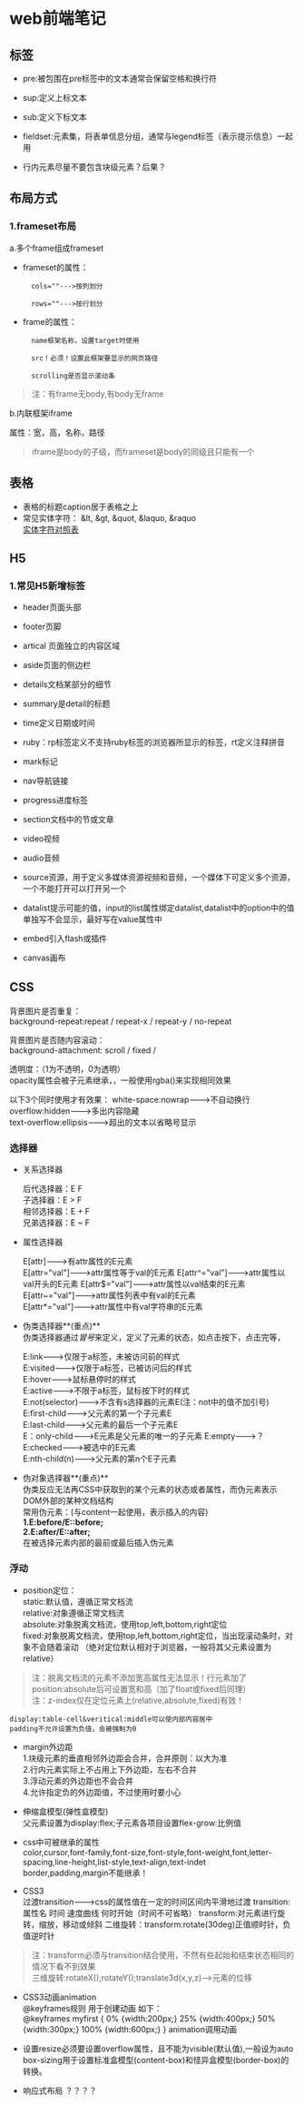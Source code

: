 # web前端笔记

## 标签
+ pre:被包围在pre标签中的文本通常会保留空格和换行符
+ sup:定义上标文本
+ sub:定义下标文本
+ fieldset:元素集，将表单信息分组，通常与legend标签（表示提示信息）一起用

+ 行内元素尽量不要包含块级元素？后果？

## 布局方式
### 1.frameset布局

a.多个frame组成frameset

+ frameset的属性：

		cols=""--->按列划分

		rows=""--->按行划分

+ frame的属性：

		name框架名称，设置target时使用
		
		src！必须！设置此框架要显示的网页路径

		scrolling是否显示滚动条

> 注：有frame无body,有body无frame

b.内联框架iframe

属性：宽，高，名称，路径

> iframe是body的子级，而frameset是body的同级且只能有一个



## 表格

+ 表格的标题caption居于表格之上
+ 常见实体字符： &lt, &gt, &quot, &laquo, &raquo  
	[实体字符对照表](http://tool.xker.com/htmlchar.php)

## H5

### 1.常见H5新增标签

+ header页面头部
+ footer页脚
+ artical 页面独立的内容区域
+ aside页面的侧边栏
+ details文档某部分的细节
+ summary是detail的标题
+ time定义日期或时间
+ ruby：rp标签定义不支持ruby标签的浏览器所显示的标签，rt定义注释拼音
+ mark标记
+ nav导航链接

+ progress进度标签
+ section文档中的节或文章
+ video视频
+ audio音频
+ source资源，用于定义多媒体资源视频和音频，一个媒体下可定义多个资源，一个不能打开可以打开另一个
+ datalist提示可能的值，input的list属性绑定datalist,datalist中的option中的值单独写不会显示，最好写在value属性中
+ embed引入flash或插件
+ canvas画布



## CSS

#### 

背景图片是否重复：  
background-repeat:repeat / repeat-x / repeat-y / no-repeat

背景图片是否随内容滚动：  
background-attachment:  scroll / fixed / 

透明度：（1为不透明，0为透明）  
opacity属性会被子元素继承，，一般使用rgba()来实现相同效果

以下3个同时使用才有效果：
white-space:nowrap--->不自动换行  
overflow:hidden--->多出内容隐藏  
text-overflow:ellipsis--->超出的文本以省略号显示

### 选择器

+ 关系选择器

	后代选择器：E F  
	子选择器：E > F  
	相邻选择器：E + F  
	兄弟选择器：E ~ F 

+ 属性选择器

	E[attr]--->有attr属性的E元素  
	E[attr="val"]--->attr属性等于val的E元素 
	E[attr^="val"]--->attr属性以val开头的E元素
	E[attr$="val"]--->attr属性以val结束的E元素  
	E[attr~="val"]--->attr属性列表中有val的E元素  
	E[attr*="val"]--->attr属性中有val字符串的E元素

+ 伪类选择器**(重点)**  
	伪类选择器通过*冒号*来定义，定义了元素的状态，如点击按下，点击完等，

	E:link--->仅限于a标签，未被访问前的样式  
	E:visited--->仅限于a标签，已被访问后的样式  
	E:hover--->鼠标悬停时的样式  
	E:active--->不限于a标签，鼠标按下时的样式   
	E:not(selector)--->不含有s选择器的元素E(注：not中的值不加引号)
	E:first-child--->父元素的第一个子元素E  
	E:last-child--->父元素的最后一个子元素E  
	E：only-child--->E元素是父元素的唯一的子元素
	E:empty--->？
	E:checked--->被选中的E元素  
	E:nth-child(n)--->父元素的第n个E子元素

+ 伪对象选择器**(重点)**  
	伪类反应无法再CSS中获取到的某个元素的状态或者属性，而伪元素表示DOM外部的某种文档结构  
	常用伪元素：(与content一起使用，表示插入的内容)   
	**1.E:before/E::before;**  
	**2.E:after/E::after;**  
	在被选择元素内部的最前或最后插入伪元素

### 浮动  
+ position定位：  
	static:默认值，遵循正常文档流  
	relative:对象遵循正常文档流  
	absolute:对象脱离文档流，使用top,left,bottom,right定位  
	fixed:对象脱离文档流，使用top,left,bottom,right定位，当出现滚动条时，对象不会随着滚动
	（绝对定位默认相对于浏览器，一般将其父元素设置为relative）
> 注：脱离文档流的元素不添加宽高属性无法显示！行元素加了position:absolute后可设置宽和高（加了float或fixed后同理）  
> 注：z-index仅在定位元素上(relative,absolute,fixed)有效！ 
	
	display:table-cell&veritical:middle可以使内部内容居中
	padding不允许设置为负值，会被强制为0 
+ margin外边距  
	1.块级元素的垂直相邻外边距会合并，合并原则：以大为准  
	2.行内元素实际上不占用上下外边距，左右不合并  
	3.浮动元素的外边距也不会合并  
	4.允许指定负的外边距值，不过使用时要小心  

+ 伸缩盒模型(弹性盒模型)  
	父元素设置为display:flex;子元素各项目设置flex-grow:比例值
+ css中可被继承的属性  
	color,cursor,font-family,font-size,font-style,font-weight,font,letter-spacing,line-height,list-style,text-align,text-indet  
	border,padding,margin不能继承！  
+ CSS3  
	过渡transition--->css的属性值在一定的时间区间内平滑地过渡
	transition:属性名 时间 速度曲线 何时开始（时间不可省略）
	transform:对元素进行旋转，缩放，移动或倾斜
		二维旋转：transform:rotate(30deg)正值顺时针，负值逆时针
> 注：transform必须与transition结合使用，不然有些起始和结束状态相同的情况下看不到效果  
三维旋转:rotateX();rotateY();translate3d(x,y,z)-->元素的位移  

+ CSS3动画animation  
	@keyframes规则 用于创建动画 如下：  
			@keyframes myfirst {
				0% {width:200px;}
				25% {width:400px;}
				50% {width:300px;}
				100% {width:600px;}
			} 
	animation调用动画  

+ 设置resize必须要设置overflow属性，且不能为visible(默认值),一般设为auto
	box-sizing用于设置标准盒模型(content-box)和怪异盒模型(border-box)的转换。  

+ 响应式布局  ？？？？

